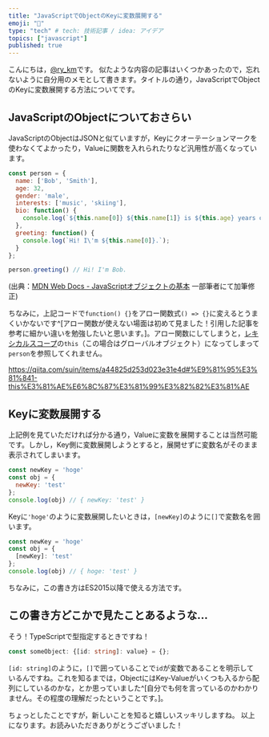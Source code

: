 ```yaml
---
title: "JavaScriptでObjectのKeyに変数展開する"
emoji: "🦔"
type: "tech" # tech: 技術記事 / idea: アイデア
topics: ["javascript"]
published: true
---
```

こんにちは，[@ry_km](https://twitter.com/ry_km_u_u)です。
似たような内容の記事はいくつかあったので，忘れないように自分用のメモとして書きます。タイトルの通り，JavaScriptでObjectのKeyに変数展開する方法についてです。

## JavaScriptのObjectについておさらい
JavaScriptのObjectはJSONと似ていますが，Keyにクオーテーションマークを使わなくてよかったり，Valueに関数を入れられたりなど汎用性が高くなっています。

```javascript
const person = {
  name: ['Bob', 'Smith'],
  age: 32,
  gender: 'male',
  interests: ['music', 'skiing'],
  bio: function() {
    console.log(`${this.name[0]} ${this.name[1]} is ${this.age} years old. He likes ${this.interests[0]} and ${this.interests[1]}.`);
  },
  greeting: function() {
    console.log(`Hi! I\'m ${this.name[0]}.`);
  }
};

person.greeting() // Hi! I'm Bob.
```

(出典：[MDN Web Docs - JavaScriptオブジェクトの基本](https://developer.mozilla.org/ja/docs/Learn/JavaScript/Objects/Basics) 一部筆者にて加筆修正)

ちなみに，上記コードで`function() {}`をアロー関数式`() => {}`に変えるとうまくいかないです^[アロー関数が使えない場面は初めて見ました！引用した記事を参考に細かい違いを勉強したいと思います。]。アロー関数にしてしまうと，[レキシカルスコープ](https://wemo.tech/904#index_id3)の`this`（この場合はグローバルオブジェクト）になってしまって`person`を参照してくれません。

https://qiita.com/suin/items/a44825d253d023e31e4d#%E9%81%95%E3%81%841-this%E3%81%AE%E6%8C%87%E3%81%99%E3%82%82%E3%81%AE

## Keyに変数展開する

上記例を見ていただければ分かる通り，Valueに変数を展開することは当然可能です。しかし，Key側に変数展開しようとすると，展開せずに変数名がそのまま表示されてしまいます。

```javascript
const newKey = 'hoge'
const obj = {
  newKey: 'test'
};
console.log(obj) // { newKey: 'test' }
```
Keyに`'hoge'`のように変数展開したいときは，`[newKey]`のように`[]`で変数名を囲います。

```javascript
const newKey = 'hoge'
const obj = {
  [newKey]: 'test'
};
console.log(obj) // { hoge: 'test' }
```

ちなみに，この書き方はES2015以降で使える方法です。

## この書き方どこかで見たことあるような...
そう！TypeScriptで型指定するときですね！
```typescript
const someObject: {[id: string]: value} = {};
```

`[id: string]`のように，`[]`で囲っていることで`id`が変数であることを明示しているんですね。これを知るまでは，ObjectにはKey-Valueがいくつも入るから配列にしているのかな，とか思っていました^[自分でも何を言っているのかわかりません。その程度の理解だったということです。]。

ちょっとしたことですが，新しいことを知ると嬉しいスッキリしますね。
以上になります。お読みいただきありがとうございました！
